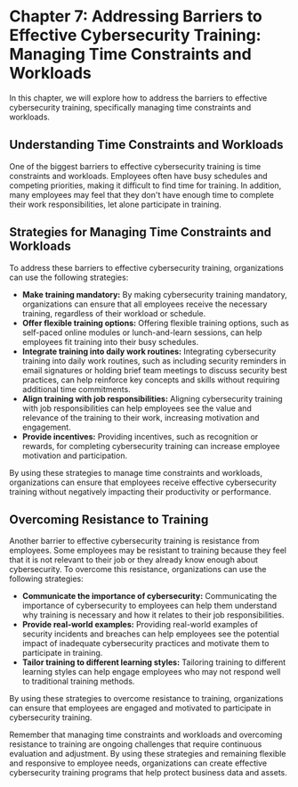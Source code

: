 Chapter 7: Addressing Barriers to Effective Cybersecurity Training: Managing Time Constraints and Workloads
===========================================================================================================

In this chapter, we will explore how to address the barriers to effective cybersecurity training, specifically managing time constraints and workloads.

Understanding Time Constraints and Workloads
--------------------------------------------

One of the biggest barriers to effective cybersecurity training is time constraints and workloads. Employees often have busy schedules and competing priorities, making it difficult to find time for training. In addition, many employees may feel that they don't have enough time to complete their work responsibilities, let alone participate in training.

Strategies for Managing Time Constraints and Workloads
------------------------------------------------------

To address these barriers to effective cybersecurity training, organizations can use the following strategies:

* **Make training mandatory:** By making cybersecurity training mandatory, organizations can ensure that all employees receive the necessary training, regardless of their workload or schedule.
* **Offer flexible training options:** Offering flexible training options, such as self-paced online modules or lunch-and-learn sessions, can help employees fit training into their busy schedules.
* **Integrate training into daily work routines:** Integrating cybersecurity training into daily work routines, such as including security reminders in email signatures or holding brief team meetings to discuss security best practices, can help reinforce key concepts and skills without requiring additional time commitments.
* **Align training with job responsibilities:** Aligning cybersecurity training with job responsibilities can help employees see the value and relevance of the training to their work, increasing motivation and engagement.
* **Provide incentives:** Providing incentives, such as recognition or rewards, for completing cybersecurity training can increase employee motivation and participation.

By using these strategies to manage time constraints and workloads, organizations can ensure that employees receive effective cybersecurity training without negatively impacting their productivity or performance.

Overcoming Resistance to Training
---------------------------------

Another barrier to effective cybersecurity training is resistance from employees. Some employees may be resistant to training because they feel that it is not relevant to their job or they already know enough about cybersecurity. To overcome this resistance, organizations can use the following strategies:

* **Communicate the importance of cybersecurity:** Communicating the importance of cybersecurity to employees can help them understand why training is necessary and how it relates to their job responsibilities.
* **Provide real-world examples:** Providing real-world examples of security incidents and breaches can help employees see the potential impact of inadequate cybersecurity practices and motivate them to participate in training.
* **Tailor training to different learning styles:** Tailoring training to different learning styles can help engage employees who may not respond well to traditional training methods.

By using these strategies to overcome resistance to training, organizations can ensure that employees are engaged and motivated to participate in cybersecurity training.

Remember that managing time constraints and workloads and overcoming resistance to training are ongoing challenges that require continuous evaluation and adjustment. By using these strategies and remaining flexible and responsive to employee needs, organizations can create effective cybersecurity training programs that help protect business data and assets.
